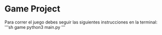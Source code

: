# Game Project

Para correr el juego debes seguir las siguientes instrucciones en la terminal:
'''sh
game
python3 main.py
'''
